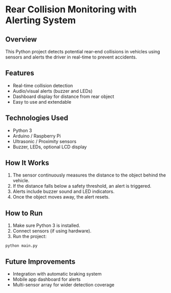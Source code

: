 # Rear Collision Monitoring with Alerting System 
 
## Overview 
This Python project detects potential rear-end collisions in vehicles using sensors and alerts the driver in real-time to prevent accidents. 
 
## Features 
- Real-time collision detection 
- Audio/visual alerts (buzzer and LEDs) 
- Dashboard display for distance from rear object 
- Easy to use and extendable 
 
## Technologies Used 
- Python 3 
- Arduino / Raspberry Pi 
- Ultrasonic / Proximity sensors 
- Buzzer, LEDs, optional LCD display 
 
## How It Works 
1. The sensor continuously measures the distance to the object behind the vehicle. 
2. If the distance falls below a safety threshold, an alert is triggered. 
3. Alerts include buzzer sound and LED indicators. 
4. Once the object moves away, the alert resets. 
 
## How to Run 
1. Make sure Python 3 is installed. 
2. Connect sensors (if using hardware). 
3. Run the project: 
``` 
python main.py 
``` 
 
## Future Improvements 
- Integration with automatic braking system 
- Mobile app dashboard for alerts 
- Multi-sensor array for wider detection coverage


